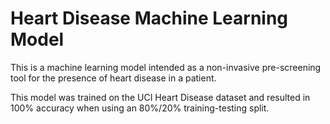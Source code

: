# Heart Disease Machine Learning Model

This is a machine learning model intended as a non-invasive
pre-screening tool for the presence of heart disease in a patient.

This model was trained on the UCI Heart Disease dataset and resulted
in 100% accuracy when using an 80%/20% training-testing split.
